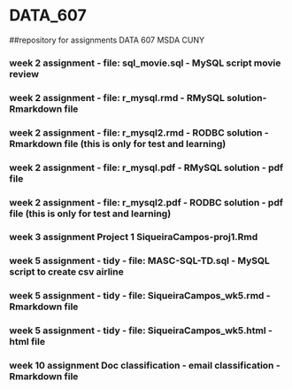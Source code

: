 # DATA_607
##repository for assignments DATA 607 MSDA CUNY
### week 2 assignment - file: sql_movie.sql - MySQL script movie review
### week 2 assignment - file: r_mysql.rmd - RMySQL solution- Rmarkdown file
### week 2 assignment - file: r_mysql2.rmd - RODBC solution - Rmarkdown file (this is only for test and learning)
### week 2 assignment - file: r_mysql.pdf - RMySQL solution - pdf file
### week 2 assignment - file: r_mysql2.pdf - RODBC solution - pdf file (this is only for test and learning)

### week 3 assignment Project 1 SiqueiraCampos-proj1.Rmd

### week 5 assignment - tidy - file: MASC-SQL-TD.sql - MySQL script to  create csv airline 
### week 5 assignment - tidy - file: SiqueiraCampos_wk5.rmd - Rmarkdown file
### week 5 assignment - tidy - file: SiqueiraCampos_wk5.html - html file
### week 10 assignment Doc classification - email classification - Rmarkdown file
